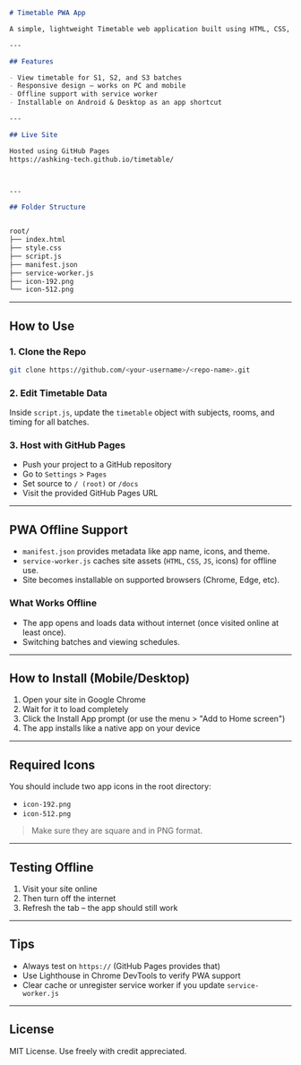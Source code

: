 ```markdown
# Timetable PWA App

A simple, lightweight Timetable web application built using HTML, CSS, and JavaScript. This app supports multiple batches (S1, S2, S3) and works offline using Progressive Web App (PWA) features like `manifest.json` and `service-worker.js`.

---

## Features

- View timetable for S1, S2, and S3 batches
- Responsive design – works on PC and mobile
- Offline support with service worker
- Installable on Android & Desktop as an app shortcut

---

## Live Site

Hosted using GitHub Pages  
https://ashking-tech.github.io/timetable/



---

## Folder Structure


root/
├── index.html
├── style.css
├── script.js
├── manifest.json
├── service-worker.js
├── icon-192.png
└── icon-512.png

````

---

## How to Use

### 1. Clone the Repo

```bash
git clone https://github.com/<your-username>/<repo-name>.git
````

### 2. Edit Timetable Data

Inside `script.js`, update the `timetable` object with subjects, rooms, and timing for all batches.

### 3. Host with GitHub Pages

* Push your project to a GitHub repository
* Go to `Settings` > `Pages`
* Set source to `/ (root)` or `/docs`
* Visit the provided GitHub Pages URL

---

## PWA Offline Support

* `manifest.json` provides metadata like app name, icons, and theme.
* `service-worker.js` caches site assets (`HTML`, `CSS`, `JS`, icons) for offline use.
* Site becomes installable on supported browsers (Chrome, Edge, etc).

### What Works Offline

* The app opens and loads data without internet (once visited online at least once).
* Switching batches and viewing schedules.

---

## How to Install (Mobile/Desktop)

1. Open your site in Google Chrome
2. Wait for it to load completely
3. Click the Install App prompt (or use the menu > "Add to Home screen")
4. The app installs like a native app on your device

---

## Required Icons

You should include two app icons in the root directory:

* `icon-192.png`
* `icon-512.png`

> Make sure they are square and in PNG format.

---

## Testing Offline

1. Visit your site online
2. Then turn off the internet
3. Refresh the tab – the app should still work

---

## Tips

* Always test on `https://` (GitHub Pages provides that)
* Use Lighthouse in Chrome DevTools to verify PWA support
* Clear cache or unregister service worker if you update `service-worker.js`

---

## License

MIT License. Use freely with credit appreciated.

```


